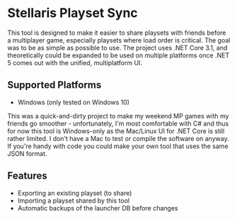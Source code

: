 # Stellaris Playset Sync

This tool is designed to make it easier to share playsets with friends before a multiplayer game, especially playsets where load order is critical. The goal was to be as simple as possible to use. The project uses .NET Core 3.1, and theoretically could be expanded to be used on multiple platforms once .NET 5 comes out with the unified, multiplatform UI.

## Supported Platforms
 * Windows (only tested on Windows 10)

 This was a quick-and-dirty project to make my weekend MP games with my friends go smoother - unfortunately, I'm most comfortable with C# and thus for now this tool is Windows-only as the Mac/Linux UI for .NET Core is still rather limited. I don't have a Mac to test or compile the software on anyway. If you're handy with code you could make your own tool that uses the same JSON format.

## Features
 * Exporting an existing playset (to share)
 * Importing a playset shared by this tool
 * Automatic backups of the launcher DB before changes
